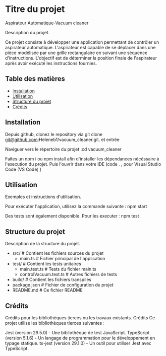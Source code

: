 # Titre du projet

Aspirateur Automatique-Vacuum cleaner

Description du projet.

Ce projet consiste à développer une application permettant de contrôler un aspirateur automatique. L'aspirateur est capable de se déplacer dans une pièce modélisée par une grille rectangulaire en suivant une séquence d'instructions. L'objectif est de déterminer la position finale de l'aspirateur après avoir exécuté les instructions fournies.

## Table des matières

- [Installation](#installation)
- [Utilisation](#utilisation)
- [Structure du projet](#structure-du-projet)
- [Crédits](#crédits)

## Installation

Depuis github, clonez le repository via git clone git@github.com:Heleneb1/vacuum_cleaner.git. et entrée

Naviguer vers le répertoire du projet :cd vacuum_cleaner

Faîtes un npm i ou npm install afin d'installer les dépendances nécéssaire à l'execution du projet.
Puis l'ouvrir dans votre IDE (code . , pour Visual Studio Code (VS Code) )

## Utilisation

Exemples et instructions d'utilisation.

Pour exécuter l'application, utilisez la commande suivante : npm start

Des tests sont également disponible. Pour les executer : npm test

## Structure du projet

Description de la structure du projet.

- src/ # Contient les fichiers sources du projet
  - main.ts # Fichier principal de l'application
- test/ # Contient les tests unitaires
  - main.test.ts # Tests du fichier main.ts
  - controlVacuum.test.ts # Autres fichiers de tests
- build/ # Contient les fichiers transpilés
- package.json # Fichier de configuration du projet
- README.md # Ce fichier README

## Crédits

Crédits pour les bibliothèques tierces ou les travaux existants.
Crédits
Ce projet utilise les bibliothèques tierces suivantes :

Jest (version 29.5.0) - Une bibliothèque de test JavaScript.
TypeScript (version 5.1.6) - Un langage de programmation pour le développement en typage statique.
ts-jest (version 29.1.0) - Un outil pour utiliser Jest avec TypeScript.
